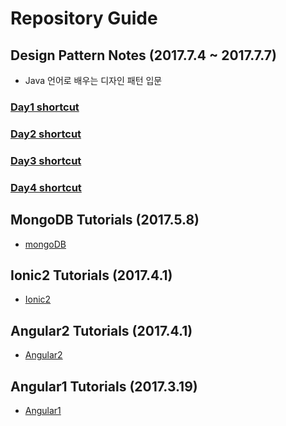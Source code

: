 # Repository Guide

## Design Pattern Notes (2017.7.4 ~ 2017.7.7)
- Java 언어로 배우는 디자인 패턴 입문

### [Day1 shortcut](DesignPatterns/memo/day1.md)
### [Day2 shortcut](DesignPatterns/memo/day2.md)
### [Day3 shortcut](DesignPatterns/memo/day3.md)
### [Day4 shortcut](DesignPatterns/memo/day4.md)

## MongoDB Tutorials (2017.5.8)
- [mongoDB](MongoDB/mongo.md)

## Ionic2 Tutorials (2017.4.1)
- [Ionic2](Ionic2-tutorial/README.md)

## Angular2 Tutorials (2017.4.1)
- [Angular2](Angular2-tutorial/README.md)

## Angular1 Tutorials (2017.3.19)
- [Angular1](Angular1-tutorial/README.md)